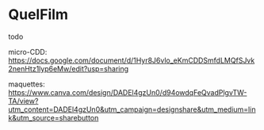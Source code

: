 # QuelFilm

todo

micro-CDD: https://docs.google.com/document/d/1Hyr8J6vlo_eKmCDDSmfdLMQfSJvk2nenHtz1lyp6eMw/edit?usp=sharing

maquettes: https://www.canva.com/design/DADEl4gzUn0/d94owdqFeQvadPlgvTW-TA/view?utm_content=DADEl4gzUn0&utm_campaign=designshare&utm_medium=link&utm_source=sharebutton